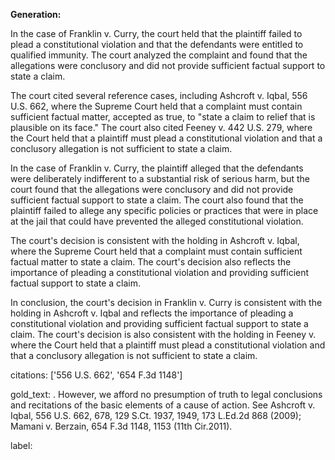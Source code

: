 **Generation:**


In the case of Franklin v. Curry, the court held that the plaintiff failed to plead a constitutional violation and that the defendants were entitled to qualified immunity. The court analyzed the complaint and found that the allegations were conclusory and did not provide sufficient factual support to state a claim.

The court cited several reference cases, including Ashcroft v. Iqbal, 556 U.S. 662, where the Supreme Court held that a complaint must contain sufficient factual matter, accepted as true, to "state a claim to relief that is plausible on its face." The court also cited Feeney v. 442 U.S. 279, where the Court held that a plaintiff must plead a constitutional violation and that a conclusory allegation is not sufficient to state a claim.

In the case of Franklin v. Curry, the plaintiff alleged that the defendants were deliberately indifferent to a substantial risk of serious harm, but the court found that the allegations were conclusory and did not provide sufficient factual support to state a claim. The court also found that the plaintiff failed to allege any specific policies or practices that were in place at the jail that could have prevented the alleged constitutional violation.

The court's decision is consistent with the holding in Ashcroft v. Iqbal, where the Supreme Court held that a complaint must contain sufficient factual matter to state a claim. The court's decision also reflects the importance of pleading a constitutional violation and providing sufficient factual support to state a claim.

In conclusion, the court's decision in Franklin v. Curry is consistent with the holding in Ashcroft v. Iqbal and reflects the importance of pleading a constitutional violation and providing sufficient factual support to state a claim. The court's decision is also consistent with the holding in Feeney v. where the Court held that a plaintiff must plead a constitutional violation and that a conclusory allegation is not sufficient to state a claim.



citations: ['556 U.S. 662', '654 F.3d 1148']

gold_text: . However, we afford no presumption of truth to legal conclusions and recitations of the basic elements of a cause of action. See Ashcroft v. Iqbal, 556 U.S. 662, 678, 129 S.Ct. 1937, 1949, 173 L.Ed.2d 868 (2009); Mamani v. Berzain, 654 F.3d 1148, 1153 (11th Cir.2011).

label: 